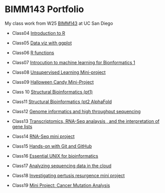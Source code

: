 # BIMM143 Portfolio 

My class work from W25 [BIMM143](https://bioboot.github.io/bimm143_W25/schedule/#15) at UC San Diego

- Class04 [Introduction to R]()

- Class05 [Data viz with ggplot](https://htmlpreview.github.io/?https://raw.githubusercontent.com/TuyetNhiTo/bimm143_github/refs/heads/main/Lab%205/Class05/Class%205.html)

- Class06 [R functions](https://htmlpreview.github.io/?https://raw.githubusercontent.com/TuyetNhiTo/bimm143_github/refs/heads/main/Lab%206/Class06/Class06.html)

- Class07 [Introcution to machine learning for Bionformatics 1](https://htmlpreview.github.io/?https://raw.githubusercontent.com/TuyetNhiTo/bimm143_github/refs/heads/main/Lab%207/Class%207/Class%207/Class7-%20Machine%20Learning.html)

- Class08 [Unsupervised Learning Mini-project]()

- Class09 [Halloween Candy Mini-Project](https://htmlpreview.github.io/?https://github.com/TuyetNhiTo/bimm143_github/blob/main/Lab%209/Class%209/Halloween%20Project.html)

- Class 10 [Structural Bioinformatics (pt1)](https://htmlpreview.github.io/?https://raw.githubusercontent.com/TuyetNhiTo/bimm143_github/refs/heads/main/Lab%2010/Class%2010/Class%2010_Structural%20Bioinformatics%20(pt1).html)

- Class11 [Structural Bioinformatics (pt2 AlphaFold]()

- Class12 [Genome informatics and high throughput sequencing]()

- Class13 [Transcriptomics, RNA-Seq analaysis , and the interpretation of gene lists](https://htmlpreview.github.io/?https://raw.githubusercontent.com/TuyetNhiTo/bimm143_github/refs/heads/main/Lab%2013/Class%2013/Lab%20Class%2013%20(DESeq2%20lab).html)

- Class14 [RNA-Seq mini project](https://htmlpreview.github.io/?https://raw.githubusercontent.com/TuyetNhiTo/bimm143_github/refs/heads/main/Lab%2014/Class%2014/RNAseq_Analsysis_Mini_Project.html)

- Class15 [Hands-on with Git and GitHub]()

- Class16 [Essential UNIX for bioinformatics]()

- Class17 [Analyzing sequencing data in the cloud]()

- Class18 [Investigating pertusis resurgence mini project](https://htmlpreview.github.io/?https://raw.githubusercontent.com/TuyetNhiTo/bimm143_github/refs/heads/main/lab18/Pertussis%20Mini%20Project/class18.html)

- Class19 [Mini Project: Cancer Mutation Analysis]()
